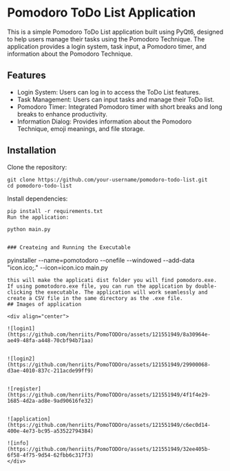 
# Pomodoro ToDo List Application

This is a simple Pomodoro ToDo List application built using PyQt6, designed to help users manage their tasks using the Pomodoro Technique. The application provides a login system, task input, a Pomodoro timer, and information about the Pomodoro Technique.


## Features

- Login System: Users can log in to access the ToDo List features.
- Task Management: Users can input tasks and manage their ToDo list.
- Pomodoro Timer: Integrated Pomodoro timer with short breaks and long breaks to enhance productivity.
- Information Dialog: Provides information about the Pomodoro Technique, emoji meanings, and file storage.


## Installation

Clone the repository:

```
git clone https://github.com/your-username/pomodoro-todo-list.git
cd pomodoro-todo-list
```
Install dependencies:
```
pip install -r requirements.txt
Run the application:
```
```
python main.py


### Createing and Running the Executable
```
pyinstaller --name=pomotodoro --onefile --windowed --add-data "icon.ico;." --icon=icon.ico  main.py   
```
this will make the applicati dist folder you will find pomodoro.exe. 
If using pomotodoro.exe file, you can run the application by double-clicking the executable. The application will work seamlessly and create a CSV file in the same directory as the .exe file.
## Images of application

<div align="center">

![login1](https://github.com/henriits/PomoTODOro/assets/121551949/8a30964e-ae49-48fa-a448-70cbf94b71aa)


![login2](https://github.com/henriits/PomoTODOro/assets/121551949/29900068-d3ae-4010-837c-211acde99ff9)


![register](https://github.com/henriits/PomoTODOro/assets/121551949/4f1f4e29-1685-4d2a-ad8e-9ad90616fe32)


![application](https://github.com/henriits/PomoTODOro/assets/121551949/c6ec0d14-400e-4e73-bc95-a53522794384)

![info](https://github.com/henriits/PomoTODOro/assets/121551949/32ee405b-6f58-4f75-9d54-62fbb6c317f3)
</div>


